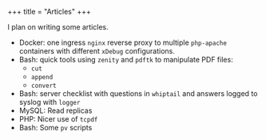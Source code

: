 +++
title = "Articles"
+++

I plan on writing some articles.

* Docker: one ingress `nginx` reverse proxy to multiple `php-apache` containers with different `xDebug` configurations.
* Bash: quick tools using `zenity` and `pdftk` to manipulate PDF files:
    * `cut`
    * `append`
    * `convert`
* Bash: server checklist with questions in `whiptail` and answers logged to syslog with `logger`
* MySQL: Read replicas
* PHP: Nicer use of `tcpdf`
* Bash: Some `pv` scripts